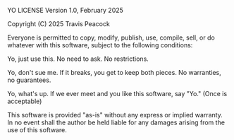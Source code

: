 YO LICENSE
Version 1.0, February 2025

Copyright (C) 2025 Travis Peacock

Everyone is permitted to copy, modify, publish, use, compile, sell, or
do whatever with this software, subject to the following conditions:

Yo, just use this. No need to ask. No restrictions.

Yo, don't sue me. If it breaks, you get to keep both pieces. No warranties, no guarantees.

Yo, what's up. If we ever meet and you like this software, say "Yo." (Once is acceptable)

This software is provided "as-is" without any express or implied
warranty. In no event shall the author be held liable for any damages
arising from the use of this software.